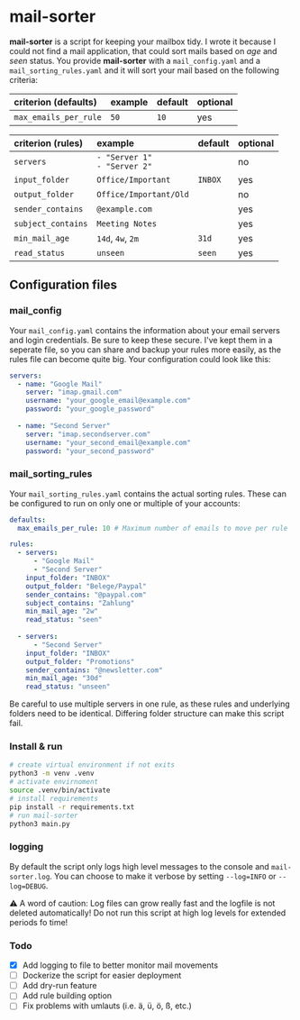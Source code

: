 # mail-sorter
**mail-sorter** is a script for keeping your mailbox tidy. I wrote it because I could not find a mail application, that could sort mails based on _age_ and _seen_ status. You provide **mail-sorter** with a `mail_config.yaml` and a `mail_sorting_rules.yaml` and it will sort your mail based on the following criteria:

| criterion (defaults)  | example | default | optional |
| :-------------------- | :------ | :------ | :------- |
| `max_emails_per_rule` | `50`    | `10`    | yes      |

| criterion (rules)  | example                          | default | optional |
| :----------------- | :------------------------------- | :------ | :------- |
| `servers`          | `- "Server 1"`<br>`- "Server 2"` |         | no       |
| `input_folder`     | `Office/Important`               | `INBOX` | yes      |
| `output_folder`    | `Office/Important/Old`           |         | no       |
| `sender_contains`  | `@example.com`                   |         | yes      |
| `subject_contains` | `Meeting Notes`                  |         | yes      |
| `min_mail_age`     | `14d`, `4w`, `2m`                | `31d`   | yes      |
| `read_status`      | `unseen`                         | `seen`  | yes      |

## Configuration files
### mail_config
Your `mail_config.yaml` contains the information about your email servers and login credentials. Be sure to keep these secure. I've kept them in a seperate file, so you can share and backup your rules more easily, as the rules file can become quite big. Your configuration could look like this:

```yaml
servers:
  - name: "Google Mail"
    server: "imap.gmail.com"
    username: "your_google_email@example.com"
    password: "your_google_password"
  
  - name: "Second Server"
    server: "imap.secondserver.com"
    username: "your_second_email@example.com"
    password: "your_second_password"
```

### mail_sorting_rules
Your `mail_sorting_rules.yaml` contains the actual sorting rules. These can be configured to run on only one or multiple of your accounts:

```yaml
defaults:
  max_emails_per_rule: 10 # Maximum number of emails to move per rule

rules:
  - servers:
      - "Google Mail"
      - "Second Server"
    input_folder: "INBOX"
    output_folder: "Belege/Paypal"
    sender_contains: "@paypal.com"
    subject_contains: "Zahlung"
    min_mail_age: "2w"
    read_status: "seen"
  
  - servers:
      - "Second Server"
    input_folder: "INBOX"
    output_folder: "Promotions"
    sender_contains: "@newsletter.com"
    min_mail_age: "30d"
    read_status: "unseen"
```
Be careful to use multiple servers in one rule, as these rules and underlying folders need to be identical. Differing folder structure can make this script fail.

### Install & run
```sh
# create virtual environment if not exits
python3 -m venv .venv
# activate envirnoment
source .venv/bin/activate
# install requirements
pip install -r requirements.txt
# run mail-sorter
python3 main.py
```

### logging
By default the script only logs high level messages to the console and `mail-sorter.log`. You can choose to make it verbose by setting `--log=INFO` or `--log=DEBUG`. 

:warning: A word of caution: Log files can grow really fast and the logfile is not deleted automatically! Do not run this script at high log levels for extended periods fo time!

### Todo
- [x] Add logging to file to better monitor mail movements
- [ ] Dockerize the script for easier deployment
- [ ] Add dry-run feature 
- [ ] Add rule building option
- [ ] Fix problems with umlauts (i.e. ä, ü, ö, ß, etc.)